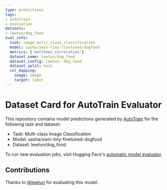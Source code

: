 ```yaml
---
type: predictions
tags:
- autotrain
- evaluation
datasets:
- lewtun/dog_food
eval_info:
  task: image_multi_class_classification
  model: sasha/swin-tiny-finetuned-dogfood
  metrics: ['matthews_correlation']
  dataset_name: lewtun/dog_food
  dataset_config: lewtun--dog_food
  dataset_split: test
  col_mapping:
    image: image
    target: label
---
```

# Dataset Card for AutoTrain Evaluator

This repository contains model predictions generated by [AutoTrain](https://huggingface.co/autotrain) for the following task and dataset:

* Task: Multi-class Image Classification
* Model: sasha/swin-tiny-finetuned-dogfood
* Dataset: lewtun/dog_food

To run new evaluation jobs, visit Hugging Face's [automatic model evaluator](https://huggingface.co/spaces/autoevaluate/model-evaluator).

## Contributions

Thanks to [@lewtun](https://huggingface.co/lewtun) for evaluating this model.